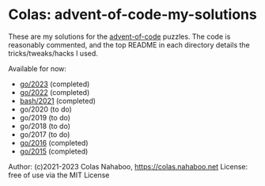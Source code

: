 # Colas: advent-of-code-my-solutions

These are my solutions for the [advent-of-code](https://adventofcode.com/) puzzles.
The code is reasonably commented, and the top README in each directory details the tricks/tweaks/hacks I used.

Available for now:

- [go/2023](go/2023) (completed)
- [go/2022](go/2022) (completed)
- [bash/2021](bash/2021) (completed)
- go/2020 (to do)
- go/2019 (to do)
- go/2018 (to do)
- go/2017 (to do)
- [go/2016](go/2016) (completed)
- [go/2015](go/2015) (completed)

Author: (c)2021-2023 Colas Nahaboo, https://colas.nahaboo.net
License: free of use via the MIT License
